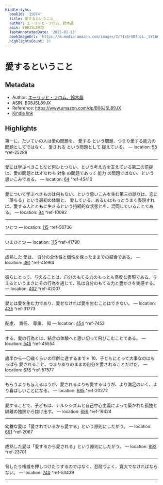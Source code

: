 ```yaml
---
kindle-sync:
  bookId: '15074'
  title: 愛するということ
  author: エーリッヒ・フロム、鈴木晶
  asin: B08JSL89JX
  lastAnnotatedDate: '2025-01-13'
  bookImageUrl: 'https://m.media-amazon.com/images/I/71xSrGBfuiL._SY160.jpg'
  highlightsCount: 16
---
```

# 愛するということ
## Metadata
* Author: [エーリッヒ・フロム、鈴木晶](https://www.amazon.comundefined)
* ASIN: B08JSL89JX
* Reference: https://www.amazon.com/dp/B08JSL89JX
* [Kindle link](kindle://book?action=open&asin=B08JSL89JX)

## Highlights
第一に、たいていの人は愛の問題を、 愛する という問題、つまり愛する能力の問題としてではなく、 愛される という問題として 捉えている。 — location: [55](kindle://book?action=open&asin=B08JSL89JX&location=55) ^ref-25289

---
愛には学ぶべきことなど何ひとつない、という考え方を支えている第二の前提は、愛の問題とはすなわち 対象 の問題であって 能力 の問題ではない、という思いこみである。 — location: [64](kindle://book?action=open&asin=B08JSL89JX&location=64) ^ref-45410

---
愛について学ぶべきものは何もない、という思いこみを生む第三の誤りは、恋に「落ちる」という最初の体験と、 愛している、あるいはもっとうまく表現すれば、愛する人とともに生きるという持続的な状態とを、混同していることである。 — location: [94](kindle://book?action=open&asin=B08JSL89JX&location=94) ^ref-10092

---
ひとつ — location: [115](kindle://book?action=open&asin=B08JSL89JX&location=115) ^ref-50736

---
いまひとつ — location: [115](kindle://book?action=open&asin=B08JSL89JX&location=115) ^ref-41790

---
成熟した 愛は、 自分の全体性と個性を保ったままでの結合である。 — location: [361](kindle://book?action=open&asin=B08JSL89JX&location=361) ^ref-45964

---
彼らにとって、与えることは、自分のもてる力のもっとも高度な表現である。与えるというまさにその行為を通じて、私は自分のもてる力と豊かさを実感する。 — location: [402](kindle://book?action=open&asin=B08JSL89JX&location=402) ^ref-42007

---
愛とは愛を生む力であり、愛せなければ愛を生むことはできない。 — location: [435](kindle://book?action=open&asin=B08JSL89JX&location=435) ^ref-31773

---
配慮、 責任、 尊重、 知 — location: [454](kindle://book?action=open&asin=B08JSL89JX&location=454) ^ref-7452

---
する。愛の行為とは、結合の体験へと思い切って飛びこむことである。 — location: [545](kindle://book?action=open&asin=B08JSL89JX&location=545) ^ref-45554

---
歳半から一〇歳くらいの年齢に達するまで＊ 10、子どもにとって大事なのはもっぱら 愛されること、つまりありのままの自分を愛されることだけだ。 — location: [676](kindle://book?action=open&asin=B08JSL89JX&location=676) ^ref-57577

---
もらうよりも与えるほうが、愛されるよりも愛するほうが、より満足のいく、より喜ばしいことになる。 — location: [685](kindle://book?action=open&asin=B08JSL89JX&location=685) ^ref-20272

---
愛することで、子どもは、ナルシシズムと自己中心主義によって築かれた孤独と隔離の独房から抜け出す。 — location: [686](kindle://book?action=open&asin=B08JSL89JX&location=686) ^ref-16424

---
幼稚な愛は「愛されているから愛する」という原則にしたがう。 — location: [691](kindle://book?action=open&asin=B08JSL89JX&location=691) ^ref-2067

---
成熟した愛は「愛するから愛される」という原則にしたがう。 — location: [692](kindle://book?action=open&asin=B08JSL89JX&location=692) ^ref-23701

---
脅したり権威を押しつけたりするのではなく、忍耐づよく、寛大でなければならない。 — location: [740](kindle://book?action=open&asin=B08JSL89JX&location=740) ^ref-53439

---
